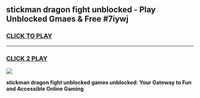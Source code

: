 
## stickman dragon fight unblocked - Play Unblocked Gmaes & Free #7iywj
<h3>
<a href="https://news.freeplayer.one?title=stickman_dragon_fight_unblocked&ref=24F">CLICK TO PLAY</a></h3>
<hr>

<h3>
<a href="https://news.freeplayer.one?title=stickman_dragon_fight_unblocked&ref=24F">CLICK 2 PLAY</a>
  
</h3>

<a href="https://news.freeplayer.one?title=stickman_dragon_fight_unblocked&ref=24F/"><img src="https://clearcache.store/games.png"></a>


**stickman dragon fight unblocked games unblocked: Your Gateway to Fun and Accessible Online Gaming**
